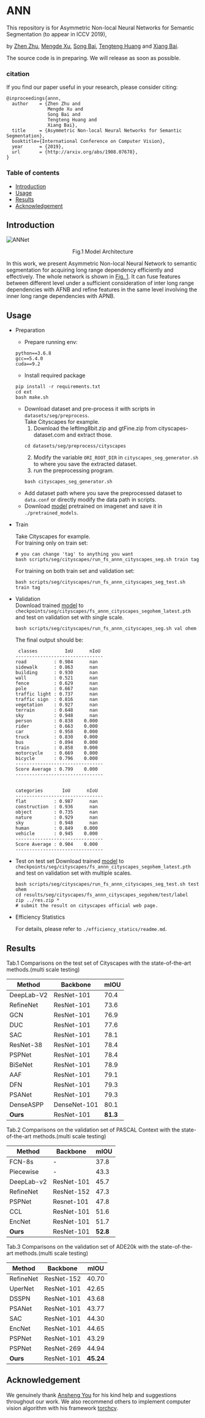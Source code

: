 # ANN

This repository is for Asymmetric Non-local Neural Networks for Semantic Segmentation (to appear in ICCV 2019),

by [Zhen Zhu](https://zzhu.vision), [Mengde Xu](https://github.com/MendelXu), [Song Bai](http://songbai.site), [Tengteng Huang](https://github.com/tengteng95) and [Xiang Bai](https://scholar.google.com/citations?hl=en&user=UeltiQ4AAAAJ).

The source code is in preparing. We will release as soon as possible.

### citation
If you find our paper useful in your research, please consider citing:

	@inproceedings{annn,
	  author    = {Zhen Zhu and
	               Mengde Xu and
	               Song Bai and
	               Tengteng Huang and
	               Xiang Bai},
	  title     = {Asymmetric Non-local Neural Networks for Semantic Segmentation},
	  booktitle={International Conference on Computer Vision},
	  year      = {2019},
	  url       = {http://arxiv.org/abs/1908.07678},
	}

### Table of contents
- [Introduction](#introduction)
- [Usage](#usage)
- [Results](#results)
- [Acknowledgement](#acknowledgement)

## Introduction

![ANNet](resource/images/model.png)

<div align=center id="model">Fig.1 Model Architecture</div>

In this work, we present Asymmetric Non-local Neural Network to semantic segmentation for acquiring long range dependency efficiently and effectively. The whole network is shown in [Fig. 1](#model). It can fuse features between different level under a sufficient consideration of inter long range dependencies  with AFNB and refine features in the same level involving the inner long range  dependencies with APNB.

## Usage

- Preparation  
  - Prepare running env:
  ```
  python==3.6.8
  gcc==5.4.0
  cuda==9.2
  ```  
  - Install required package
   ```shell
  pip install -r requirements.txt   
  cd ext   
  bash make.sh
   ```
  - Download dataset and pre-process it with scripts in `datasets/seg/preprocess`.   
    Take Cityscapes for example.
    1. Download the leftImg8bit.zip and gtFine.zip from cityscapes-dataset.com and extract those.
    ```
    cd datasets/seg/preprocess/cityscapes
    ```
    2. Modify the variable `ORI_ROOT_DIR` in `cityscapes_seg_generator.sh` to where you save the extracted dataset.
    3. run the preprocessing program.
    ```
    bash cityscapes_seg_generator.sh
    ```
  - Add dataset path where you save the preprocessed dataset to `data.conf` or directly modify the data path in scripts.
  - Download [model](https://drive.google.com/open?id=1bUzCKazlh8ElGVYWlABBAb0b0uIqFgtR) pretrained on imagenet and save it in `./pretrained_models`.
- Train

  Take Cityscapes for example.   
  For training only on train set:
  ```
  # you can change 'tag' to anything you want
  bash scripts/seg/cityscapes/run_fs_annn_cityscapes_seg.sh train tag
  ```
  For training on both train set and validation set:
  ```
  bash scripts/seg/cityscapes/run_fs_annn_cityscapes_seg_test.sh train tag
  ```

- Validation  
  Download trained [model](https://drive.google.com/open?id=1lw4g41l8tX3XZsdW3WuDGDSxiI77Fw13) to `checkpoints/seg/cityscapes/fs_annn_cityscapes_segohem_latest.pth` and test on validation set with single scale.
  ```
  bash scripts/seg/cityscapes/run_fs_annn_cityscapes_seg.sh val ohem
  ```
  The final output should be:
  ```
   classes          IoU      nIoU 
  --------------------------------
  road          : 0.984      nan
  sidewalk      : 0.863      nan
  building      : 0.930      nan
  wall          : 0.521      nan
  fence         : 0.629      nan
  pole          : 0.667      nan
  traffic light : 0.737      nan
  traffic sign  : 0.816      nan
  vegetation    : 0.927      nan
  terrain       : 0.648      nan
  sky           : 0.948      nan
  person        : 0.838    0.000
  rider         : 0.663    0.000
  car           : 0.958    0.000
  truck         : 0.830    0.000
  bus           : 0.894    0.000
  train         : 0.858    0.000
  motorcycle    : 0.669    0.000
  bicycle       : 0.796    0.000
  --------------------------------
  Score Average : 0.799    0.000
  --------------------------------
  
  
  categories       IoU      nIoU
  --------------------------------
  flat          : 0.987      nan
  construction  : 0.936      nan
  object        : 0.735      nan
  nature        : 0.929      nan
  sky           : 0.948      nan
  human         : 0.849    0.000
  vehicle       : 0.945    0.000
  --------------------------------
  Score Average : 0.904    0.000
  --------------------------------
  ```  

- Test on test set
  Download trained [model](https://drive.google.com/open?id=1yNjItS3IREN8Dqn7qB5EK7xpzoPRM8_e) to `checkpoints/seg/cityscapes/fs_annn_cityscapes_segohem_latest.pth` and test on validation set with multiple scales.
  ```
  bash scripts/seg/cityscapes/run_fs_annn_cityscapes_seg_test.sh test ohem
  cd results/seg/cityscapes/fs_annn_cityscapes_segohem/test/label
  zip ../res.zip *
  # submit the result on cityscapes official web page.
  ```
  

- Efficiency Statistics

  For details, please refer to `./efficiency_statics/readme.md`.

## Results

Tab.1 Comparisons on the test set of Cityscapes with the state-of-the-art methods.(multi scale testing)   

|  Method   |   Backbone   |   mIOU   |
| ---- | ---- | ----- |
|  DeepLab-V2    |  ResNet-101    |   70.4   |
|  RefineNet    |   ResNet-101   |  73.6    |
|   GCN   |  ResNet-101    |   76.9   |
|DUC|ResNet-101|77.6|
|SAC|ResNet-101|78.1|
|ResNet-38|ResNet-101|78.4|
|PSPNet|ResNet-101|78.4|
|BiSeNet|ResNet-101|78.9|
|AAF|ResNet-101|79.1|
|DFN|ResNet-101|79.3|
|PSANet|ResNet-101|79.3|
|DenseASPP|DenseNet-101|80.1|
|**Ours**|ResNet-101|**81.3**|

Tab.2 Comparisons on the validation set of PASCAL Context with the state-of-the-art methods.(multi scale testing)

|Method |   Backbone   |   mIOU   |
| ---- |---- | ---- |
|FCN-8s|-|37.8|
|Piecewise|-|43.3|
|DeepLab-v2|ResNet-101|45.7|
|RefineNet|ResNet-152|47.3|
|PSPNet|Resnet-101|47.8|
|CCL|ResNet-101|51.6|
|EncNet|ResNet-101|51.7|
|**Ours**|ResNet-101|**52.8**|

Tab.3 Comparisons on the validation set of ADE20k with the state-of-the-art methods.(multi scale testing)  

|Method |   Backbone   |   mIOU   |
| --- |---- | ---- |
|RefineNet|ResNet-152|40.70|
|UperNet|ResNet-101|42.65|
|DSSPN|ResNet-101|43.68|
|PSANet|ResNet-101|43.77|
|SAC|ResNet-101|44.30|
|EncNet|ResNet-101|44.65|
|PSPNet|ResNet-101|43.29|
|PSPNet|ResNet-269|44.94|
|**Ours**|ResNet-101|**45.24**|

## Acknowledgement
  We genuinely thank [Ansheng You](https://github.com/donnyyou) for his kind help and suggestions throughout our work. We also recommend others to implement computer vision algorithm with his framework [torchcv](<https://github.com/donnyyou/torchcv>).

  

  
